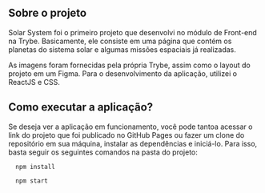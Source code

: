 ## Sobre o projeto
Solar System foi o primeiro projeto que desenvolvi no módulo de Front-end na Trybe. Basicamente, ele consiste em uma página que contém os planetas do sistema solar e algumas missões espaciais já realizadas.

As imagens foram fornecidas pela própria Trybe, assim como o layout do projeto em um Figma. Para o desenvolvimento da aplicação, utilizei o ReactJS e CSS.

## Como executar a aplicação?
Se deseja ver a aplicação em funcionamento, você pode tantoa acessar o link do projeto que foi publicado no GitHub Pages ou fazer um clone do repositório em sua máquina, instalar as dependências e iniciá-lo. Para isso, basta seguir os seguintes comandos na pasta do projeto:
```Shell
  npm install
```

```Shell
  npm start
```

